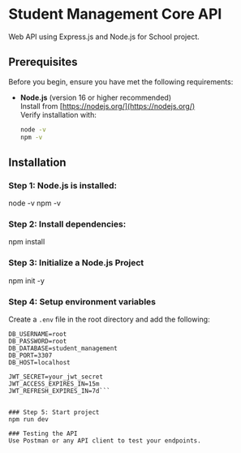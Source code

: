 # Student Management Core API
Web API using Express.js and Node.js  for School project.

## Prerequisites

Before you begin, ensure you have met the following requirements:

- **Node.js** (version 16 or higher recommended)  
  Install from [https://nodejs.org/](https://nodejs.org/)  
  Verify installation with:
  ```bash
  node -v
  npm -v


## Installation
### Step 1: Node.js is installed:
node -v
npm -v

###  Step 2: Install dependencies:
npm install

###  Step 3: Initialize a Node.js Project
npm init -y

### Step 4: Setup environment variables

Create a `.env` file in the root directory and add the following:

```env
DB_USERNAME=root
DB_PASSWORD=root
DB_DATABASE=student_management
DB_PORT=3307
DB_HOST=localhost

JWT_SECRET=your_jwt_secret
JWT_ACCESS_EXPIRES_IN=15m
JWT_REFRESH_EXPIRES_IN=7d```


### Step 5: Start project 
npm run dev

### Testing the API
Use Postman or any API client to test your endpoints.







